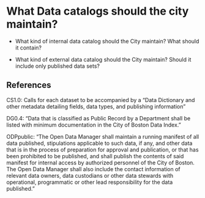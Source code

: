 # What Data catalogs should the city maintain?

* What kind of internal data catalog should the City maintain? What should it contain?

* What kind of external data catalog should the City maintain? Should it include only published data sets?

## References

CS1.0: Calls for each dataset to be accompanied by a “Data Dictionary and other metadata detailing fields, data types, and publishing information”

DG0.4: “Data that is classified as Public Record by a Department shall be listed with minimum documentation in the City of Boston Data Index.”

ODPpublic: “The Open Data Manager shall maintain a running manifest of all data published, stipulations applicable to such data, if any, and other data that is in the process of preparation for approval and publication, or that has been prohibited to be published, and shall publish the contents of said manifest for internal access by authorized personnel of the City of Boston. The Open Data Manager shall also include the contact information of relevant data owners, data custodians or other data stewards with operational, programmatic or other lead responsibility for the data published.”
